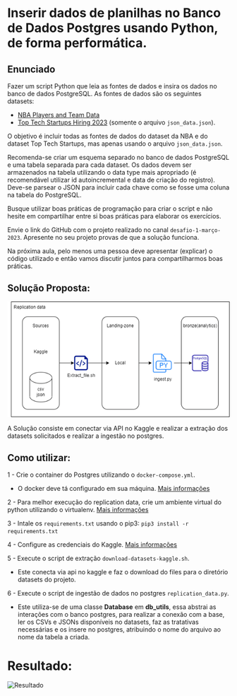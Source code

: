 # Inserir dados de planilhas no Banco de Dados Postgres usando Python, de forma performática.

## Enunciado

Fazer um script Python que leia as fontes de dados e insira os dados no banco de dados PostgreSQL. As fontes de dados são os seguintes datasets:

- [NBA Players and Team Data](https://www.kaggle.com/datasets/loganlauton/nba-players-and-team-data)
- [Top Tech Startups Hiring 2023](https://www.kaggle.com/datasets/chickooo/top-tech-startups-hiring-2023?select=json_data.json) (somente o arquivo `json_data.json`).

O objetivo é incluir todas as fontes de dados do dataset da NBA e do dataset Top Tech Startups, mas apenas usando o arquivo `json_data.json`.

Recomenda-se criar um esquema separado no banco de dados PostgreSQL e uma tabela separada para cada dataset. Os dados devem ser armazenados na tabela utilizando o data type mais apropriado (é recomendável utilizar id autoincremental e data de criação do registro). Deve-se parsear o JSON para incluir cada chave como se fosse uma coluna na tabela do PostgreSQL.

Busque utilizar boas práticas de programação para criar o script e não hesite em compartilhar entre si boas práticas para elaborar os exercícios.

Envie o link do GitHub com o projeto realizado no canal `desafio-1-março-2023`. Apresente no seu projeto provas de que a solução funciona.

Na próxima aula, pelo menos uma pessoa deve apresentar (explicar) o código utilizado e então vamos discutir juntos para compartilharmos boas práticas.

## Solução Proposta:

![Solução Proposta](/img/replication_data_how_bootcamp.png)

A Solução consiste em conectar via API no Kaggle e realizar a extração dos datasets solicitados e realizar a ingestão no postgres.

## Como utilizar:

1 - Crie o container do Postgres utilizando o `docker-compose.yml`. 
- O docker deve tá configurado em sua máquina. [Mais informações](https://docs.docker.com/engine/install/ubuntu/)

2 - Para melhor execução do replication data, crie um ambiente virtual do python utilizando o virtualenv. [Mais informações](https://docs.python.org/pt-br/3/library/venv.html)

3 - Intale os `requirements.txt` usando o pip3:
 ```pip3 install -r requirements.txt```

4 - Configure as credenciais do Kaggle. [Mais informações](https://www.kaggle.com/docs/api)

5 - Execute o script de extração `download-datasets-kaggle.sh`.
-   Este conecta via api no kaggle e faz o download do files para o diretório datasets do projeto.

6 - Execute o script de ingestão de dados no postgres `replication_data.py`.
- Este utiliza-se de uma classe **Database** em **db_utils**, essa abstrai as interações com o banco postgres, para realizar a conexão com a base, ler os CSVs e JSONs disponíveis no datasets, faz as tratativas necessárias e os insere no postgres, atribuindo o nome do arquivo ao nome da tabela a criada.

# Resultado:

![Resultado](/img/postgres_how.png)

